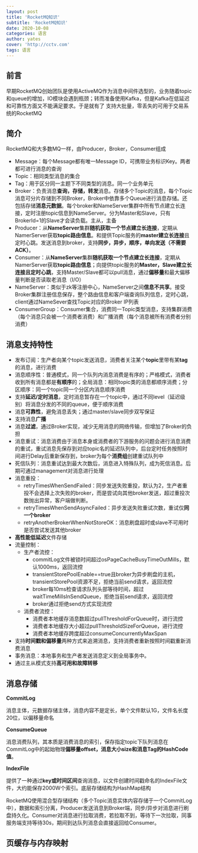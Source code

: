```yaml
---
layout: post
title: 'RocketMQ知识'
subtitle: 'RocketMQ知识'
date: 2020-10-08
categories: 语言
author: yates
cover: 'http://cctv.com'
tags: 语言
---
```


## 前言

早期RocketMQ创始团队是使用ActiveMQ作为消息中间件选型的，业务随着topic和queue的增加，IO模块会遇到瓶颈；转而准备使用Kafka，但是Kafka在低延迟和可靠性方面又不能满足要求。于是就有了 支持大批量，零丢失的可用于交易系统的RocketMQ


## 简介

RocketMQ和大多数MQ一样，由Producer，Broker，Consumer组成

- Message：每个Message都有唯一Message ID，可携带业务标识Key。两者都可进行消息的查询
- Topic：相同类型消息的集合
- Tag：用于区分同一主题下不同类型的消息。同一个业务单元
- Broker：负责消息**查询，存储，转发**消息。存储多个Topic的消息，每个Topic消息可分片存储到不同Broker，Broker中依靠多个Queue进行消息存储。还包括存储**消息元数据**。每个broker和NameServer集群中所有节点建立长连接，定时注册topic信息到NameServer。分为Master和Slave，只有BrokerId=1的Slave才会读负载。主从，主备
- Producer：从**NameServer**集群**随机获取一个节点建立长连接**，定期从NamerServer获取**topic路由信息**。和提供Topic服务的**master建立长连接**且定时心跳。发送消息到broker，支持**同步，异步，顺序，单向发送（不需要ACK）**。
- Consumer：从**NameServer**集群**随机获取一个节点建立长连接**，定期从NamerServer获取**topic路由信息**；向提供topic服务的**Master，Slave建立长连接且定时心跳**，支持Master/Slave都可以pull消息，通过**偏移量**和最大偏移量判断是否读取老消息（I/O）
- NameServer：类似于zk等注册中心，NameServer之间**信息不共享**。接受Broker集群注册信息保存，整个路由信息和客户端查询队列信息，定时心跳，client通过NameSever查找Topic对应的Broker IP列表
- ConsumerGroup：Consumer集合，消费同一Topic类型消息，支持集群消费（每个消息只会被一个消费者消费）和广播消费（每个消息被所有消费者分别消费）


## 消息支持特性

- 发布订阅：生产者向某个topic发送消息，消费者关注某个**topic**里带有某**tag**的消息，进行消费
- 消息顺序性：普通模式，同一个队列内消息消费是有序的；严格模式，消费者收到所有消息都是**有顺序**的；全局消息：相同topic类的消息都顺序消费；分区顺序：同一个topic同一个分区内消息顺序消费
- 支持**延迟/定时消息**，定时消息暂存在一个topic中，通过不同level（延迟级别）将消息分发的不同的queue，便于顺序消费
- 消息**可靠性**，避免消息丢失；通过master/slave同步双写保证
- 支持消息**广播**
- 消息**过滤**，通过Broker实现，减少无用消息的网络传输，但增加了Broker的负担
- 消息重试：消息消费由于消息本身或消费者的下游服务的问题会进行消息消费的重试，重试消息先保存到对应topic名的延迟队列中，后台定时任务按照时间进行Delay后重新保存到，broker为每个**消费组**创建重试队列中
- 死信队列：消息重试达到最大次数后，消息进入特殊队列，成为死信消息。后期可通过management对消息进行处理
- 消息重投：
    - retryTimesWhenSendFailed：同步发送失败重投，默认为2，生产者重投不会选择上次失败的broker，而是尝试向其他broker发送，超过重投次数抛出异常，客户端做判断。
    - retryTimesWhenSendAsyncFailed：异步发送失败重试次数，重试仅**同一个broker**
    - retryAnotherBrokerWhenNotStoreOK：消息刷盘超时或slave不可用时是否尝试发送其他broker
- **高性能低延迟**文件存储
- 流量控制：
    - 生产者流控：
        - commitLog文件被锁时间超过osPageCacheBusyTimeOutMills，默认1000ms，返回流控
        - transientStorePoolEnable==true且broker为异步刷盘的主机，transientStorePool资源不足，拒绝当前send请求，返回流控
        - broker每10ms检查请求队列头部等待时间，超过waitTimeMillsInSendQueue，拒绝当前send请求，返回流控
        - broker通过拒绝send方式实现流控
    - 消费者流控：
        - 消费者本地缓存消息数超过pullThresholdForQueue时，进行流控
        - 消费者本地缓存大小超过pullThresholdSizeForQueue，进行流控
        - 消费者本地缓存跨度超过consumeConcurrentlyMaxSpan
- 支持**时间戳和偏移量**两种方式来追溯消息，支持消费者重新按照时间戳重新消费消息
- 事务消息：本地事务和生产者发送消息定义到全局事务中。
- 通过主从模式支持**高可用和故障转移**

## 消息存储

**CommitLog**

消息主体，元数据存储主体，消息内容不是定长，单个文件默认1G，文件名长度20位，以偏移量命名

**ConsumeQueue**

消息消费队列，其本质是消费消息的索引，保存指定topic下队列消息在CommitLog中的起始物理**偏移量offset，消息大小size和消息Tag的HashCode值**。

**IndexFile**

提供了一种通过**key或时间区间**查询消息，以文件创建时间戳命名的IndexFile文件，大约能保存2000W个索引。底层存储结构为HashMap结构

RocketMQ使用混合型存储结构（多个Topic消息实体内容存储于一个CommitLog中），数据和索引分离，Producer发送消息到Broker端，同步/异步对消息进行刷盘持久化。Consumer对消息进行拉取消费，若拉取不到，等待下一次拉取，同事服务端支持等待30s，期间到达队列消息会直接返回给Consumer。

## 页缓存与内存映射

